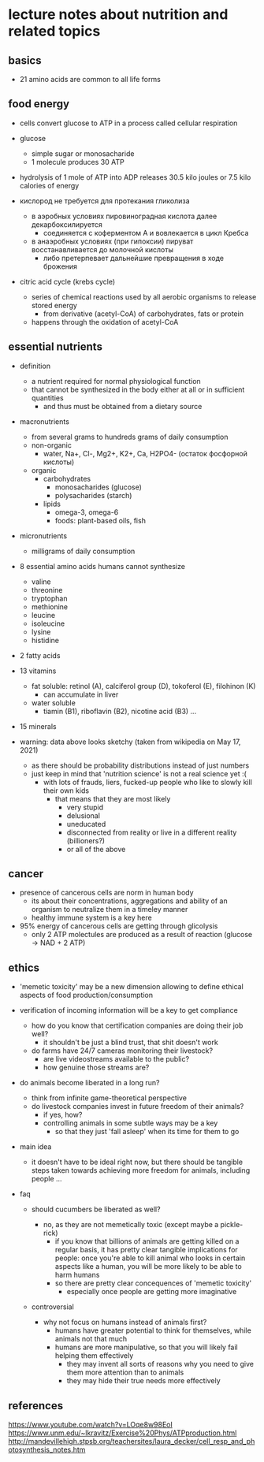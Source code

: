# lecture notes about nutrition and related topics

## basics

- 21 amino acids are common to all life forms


## food energy

- cells convert glucose to ATP in a process called cellular respiration
- glucose
  - simple sugar or monosacharide
  - 1 molecule produces 30 ATP

- hydrolysis of 1 mole of ATP into ADP releases 30.5 kilo joules or 7.5 kilo calories of energy

- кислород не требуется для протекания гликолиза
  - в аэробных условиях пировиноградная кислота далее декарбоксилируется
    - соединяется с коферментом А и вовлекается в цикл Кребса
  - в анаэробных условиях (при гипоксии) пируват восстанавливается до молочной кислоты 
    - либо претерпевает дальнейшие превращения в ходе брожения

- citric acid cycle (krebs cycle)
  - series of chemical reactions used by all aerobic organisms to release stored energy
    - from derivative (acetyl-CoA) of carbohydrates, fats or protein
  - happens through the oxidation of acetyl-CoA


## essential nutrients

- definition 
  - a nutrient required for normal physiological function 
  - that cannot be synthesized in the body either at all or in sufficient quantities
    - and thus must be obtained from a dietary source

- macronutrients
  - from several grams to hundreds grams of daily consumption
  - non-organic 
    - water, Na+, Cl-, Mg2+, K2+, Ca, H2PO4- (остаток фосфорной кислоты)
  - organic
    - carbohydrates
      - monosacharides (glucose)
      - polysacharides (starch)
    - lipids
      - omega-3, omega-6
      - foods: plant-based oils, fish

- micronutrients
  - milligrams of daily consumption
    
- 8 essential amino acids humans cannot synthesize 
  - valine
  - threonine
  - tryptophan
  - methionine
  - leucine
  - isoleucine
  - lysine
  - histidine
- 2 fatty acids
- 13 vitamins
  - fat soluble: retinol (A), calciferol group (D), tokoferol (E), filohinon (K)
    - can accumulate in liver
  - water soluble
    - tiamin (B1), riboflavin (B2), nicotine acid (B3) ...  

- 15 minerals

- warning: data above looks sketchy (taken from wikipedia on May 17, 2021)
  - as there should be probability distributions instead of just numbers
  - just keep in mind that 'nutrition science' is not a real science yet :(
    - with lots of frauds, liers, fucked-up people who like to slowly kill their own kids
      - that means that they are most likely
        - very stupid
        - delusional
        - uneducated
        - disconnected from reality or live in a different reality (billioners?)
        - or all of the above


## cancer

- presence of cancerous cells are norm in human body
  - its about their concentrations, aggregations and ability of an organism to neutralize them in a timeley manner
  - healthy immune system is a key here
- 95% energy of cancerous cells are getting through glicolysis
  - only 2 ATP molectules are produced as a result of reaction (glucose -> NAD + 2 ATP)


## ethics

- 'memetic toxicity' may be a new dimension allowing to define ethical aspects of food production/consumption
- verification of incoming information will be a key to get compliance
  - how do you know that certification companies are doing their job well?
    - it shouldn't be just a blind trust, that shit doesn't work
  - do farms have 24/7 cameras monitoring their livestock?
    - are live videostreams available to the public?
    - how genuine those streams are?
- do animals become liberated in a long run?
  - think from infinite game-theoretical perspective
  - do livestock companies invest in future freedom of their animals?
    - if yes, how?
    - controlling animals in some subtle ways may be a key
      - so that they just 'fall asleep' when its time for them to go

- main idea
  - it doesn't have to be ideal right now, but there should be tangible steps taken towards achieving 
    more freedom for animals, including people ...

- faq
  - should cucumbers be liberated as well?
    - no, as they are not memetically toxic (except maybe a pickle-rick)
      - if you know that billions of animals are getting killed on a regular basis, it 
        has pretty clear tangible implications for people: once you're able to kill animal
        who looks in certain aspects like a human, you will be more likely to be able to harm humans
      - so there are pretty clear concequences of 'memetic toxicity'
        - especially once people are getting more imaginative

  - controversial
    - why not focus on humans instead of animals first?
      - humans have greater potential to think for themselves, while animals not that much
      - humans are more manipulative, so that you will likely fail helping them effectively
        - they may invent all sorts of reasons why you need to give them more attention than to animals
        - they may hide their true needs more effectively
    

## references

https://www.youtube.com/watch?v=LOqe8w98EoI  
https://www.unm.edu/~lkravitz/Exercise%20Phys/ATPproduction.html
http://mandevillehigh.stpsb.org/teachersites/laura_decker/cell_resp_and_photosynthesis_notes.htm
